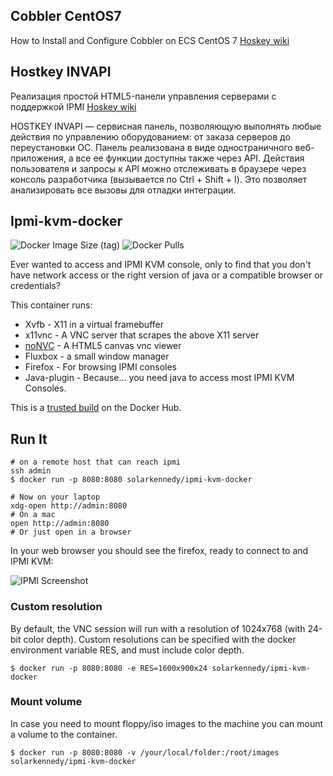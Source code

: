 ## Cobbler CentOS7
How to Install and Configure Cobbler on ECS CentOS 7
[Hoskey wiki](https://www.alibabacloud.com/blog/how-to-install-and-configure-cobbler-on-ecs-centos-7_595708/)

## Hostkey INVAPI 
Реализация простой HTML5-панели управления серверами с поддержкой IPMI
[Hoskey wiki](https://hostkey.ru/blog/14-realizatsiya-prostoj-html5-paneli-upravleniya-serverami-s-podderzhkoj-ipmi/)

HOSTKEY INVAPI — сервисная панель, позволяющую выполнять любые действия по управлению оборудованием: от заказа серверов до переустановки ОС. Панель реализована в виде одностраничного веб-приложения, а все ее функции доступны также через API. Действия пользователя и запросы к API можно отслеживать в браузере через консоль разработчика (вызывается по Ctrl + Shift + I). Это позволяет анализировать все вызовы для отладки интеграции. 

## Ipmi-kvm-docker
![Docker Image Size (tag)](https://img.shields.io/docker/image-size/solarkennedy/ipmi-kvm-docker/latest)
![Docker Pulls](https://img.shields.io/docker/pulls/solarkennedy/ipmi-kvm-docker)

Ever wanted to access and IPMI KVM console, only to find that you don't
have network access or the right version of java or a compatible
browser or credentials?

This container runs:

* Xvfb - X11 in a virtual framebuffer
* x11vnc - A VNC server that scrapes the above X11 server
* [noNVC](https://kanaka.github.io/noVNC/) - A HTML5 canvas vnc viewer
* Fluxbox - a small window manager
* Firefox - For browsing IPMI consoles
* Java-plugin - Because... you need java to access most IPMI KVM Consoles.

This is a [trusted build](https://registry.hub.docker.com/u/solarkennedy/ipmi-kvm-docker/)
on the Docker Hub.

## Run It

    # on a remote host that can reach ipmi
    ssh admin
    $ docker run -p 8080:8080 solarkennedy/ipmi-kvm-docker

    # Now on your laptop
    xdg-open http://admin:8080
    # On a mac
    open http://admin:8080
    # Or just open in a browser

In your web browser you should see the firefox, ready to connect to
and IPMI KVM:

![IPMI Screenshot](https://raw.githubusercontent.com/solarkennedy/ipmi-kvm-docker/master/screenshot.png)

### Custom resolution

By default, the VNC session will run with a resolution of 1024x768 (with 24-bit color depth).
Custom resolutions can be specified with the docker environment variable RES, and must include color depth.

    $ docker run -p 8080:8080 -e RES=1600x900x24 solarkennedy/ipmi-kvm-docker

### Mount volume

In case you need to mount floppy/iso images to the machine you can mount a volume to the container.

    $ docker run -p 8080:8080 -v /your/local/folder:/root/images solarkennedy/ipmi-kvm-docker
